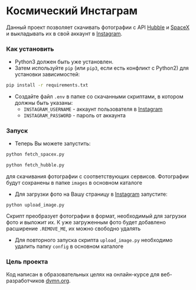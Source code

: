 # Космический Инстаграм

Данный проект позволяет скачивать фотографии с API [Hubble](http://hubblesite.org/api/documentation) и [SpaceX](https://documenter.getpostman.com/view/2025350/RWaEzAiG#bc65ba60-decf-4289-bb04-4ca9df01b9c1) и выкладывать их в свой аккаунт в [Instagram](https://www.instagram.com).

### Как установить

* Python3 должен быть уже установлен. 
* Затем используйте `pip` (или `pip3`, если есть конфликт с Python2) для установки зависимостей:

```bash
pip install -r requirements.txt
```

* Создайте файл `.env` в папке со скачанными скриптами, в котором должны быть указаны:
	* `INSTAGRAM_USERNAME` - аккаунт пользователя в [Instagram](https://www.instagram.com)
	* `INSTAGRAM_PASSWORD` - пароль от аккаунта

### Запуск

* Теперь Вы можете запустить:
 ```bash
 python fetch_spacex.py
 ```
 ```bash
 python fetch_hubble.py
 ```
 для скачивания фотографии с соответствующих сервисов. Фотографии будут сохранены в папке `images` в основном каталоге
* Для загрузки фото на Вашу страницу в [Instagram](https://www.instagram.com) запустите:
```
python upload_image.py
```
Скрипт преобразует фотографии в формат, необходимый для загрузки фото и выложит их. К уже загруженным фото будет добавлено расширение `.REMOVE_ME`, их можно свободно удалять
* Для повторного запуска скрипта `upload_image.py` необходимо удалить папку `config` в основном каталоге

### Цель проекта

Код написан в образовательных целях на онлайн-курсе для веб-разработчиков [dvmn.org](https://dvmn.org/).